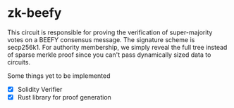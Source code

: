 # zk-beefy

This circuit is responsible for proving the verification of super-majority votes on a BEEFY consensus message. The signature scheme is secp256k1. For authority membership, we simply reveal the full tree instead of sparse merkle proof since you can't pass dynamically sized data to circuits.

Some things yet to be implemented

 - [x] Solidity Verifier
 - [x] Rust library for proof generation
